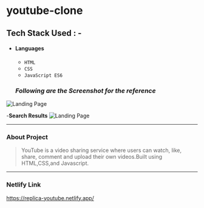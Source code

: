 # youtube-clone

## Tech Stack Used : -

- #### Languages
  - `HTML`
  - `CSS`
  - `JavaScript ES6`
  
  ### _Following are the Screenshot for the reference_
 ![Landing Page](https://cdn-images-1.medium.com/max/1200/1*3UPU7UDnb1UNlFauaqwsDg.png)
 
 -**Search Results**
 ![Landing Page](https://miro.medium.com/max/1400/1*0HpuWT_hbJqHVgNkKIzLow.png)
  
---

### About Project

>   YouTube is a video sharing service where users can watch, like, share, comment and upload their own videos.Built using HTML,CSS,and Javascript.
---


### Netlify Link
https://replica-youtube.netlify.app/
